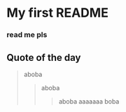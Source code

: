 # My first README
### read me pls

## Quote of the day


> aboba
>> aboba
> > > aboba
>>  > aaaaaaa boba
